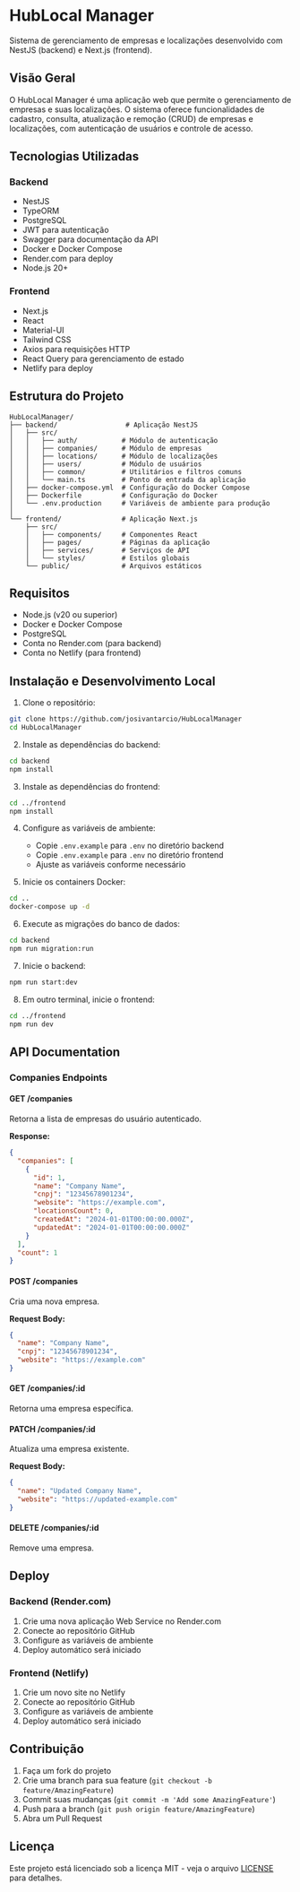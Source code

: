 # HubLocal Manager

Sistema de gerenciamento de empresas e localizações desenvolvido com NestJS (backend) e Next.js (frontend).

## Visão Geral

O HubLocal Manager é uma aplicação web que permite o gerenciamento de empresas e suas localizações. O sistema oferece funcionalidades de cadastro, consulta, atualização e remoção (CRUD) de empresas e localizações, com autenticação de usuários e controle de acesso.

## Tecnologias Utilizadas

### Backend
- NestJS
- TypeORM
- PostgreSQL
- JWT para autenticação
- Swagger para documentação da API
- Docker e Docker Compose
- Render.com para deploy
- Node.js 20+

### Frontend
- Next.js
- React
- Material-UI
- Tailwind CSS
- Axios para requisições HTTP
- React Query para gerenciamento de estado
- Netlify para deploy

## Estrutura do Projeto

```
HubLocalManager/
├── backend/                 # Aplicação NestJS
│   ├── src/
│   │   ├── auth/           # Módulo de autenticação
│   │   ├── companies/      # Módulo de empresas
│   │   ├── locations/      # Módulo de localizações
│   │   ├── users/          # Módulo de usuários
│   │   ├── common/         # Utilitários e filtros comuns
│   │   └── main.ts         # Ponto de entrada da aplicação
│   ├── docker-compose.yml  # Configuração do Docker Compose
│   ├── Dockerfile          # Configuração do Docker
│   └── .env.production     # Variáveis de ambiente para produção
│
└── frontend/               # Aplicação Next.js
    ├── src/
    │   ├── components/     # Componentes React
    │   ├── pages/          # Páginas da aplicação
    │   ├── services/       # Serviços de API
    │   └── styles/         # Estilos globais
    └── public/             # Arquivos estáticos
```

## Requisitos

- Node.js (v20 ou superior)
- Docker e Docker Compose
- PostgreSQL
- Conta no Render.com (para backend)
- Conta no Netlify (para frontend)

## Instalação e Desenvolvimento Local

1. Clone o repositório:
```bash
git clone https://github.com/josivantarcio/HubLocalManager
cd HubLocalManager
```

2. Instale as dependências do backend:
```bash
cd backend
npm install
```

3. Instale as dependências do frontend:
```bash
cd ../frontend
npm install
```

4. Configure as variáveis de ambiente:
   - Copie `.env.example` para `.env` no diretório backend
   - Copie `.env.example` para `.env` no diretório frontend
   - Ajuste as variáveis conforme necessário

5. Inicie os containers Docker:
```bash
cd ..
docker-compose up -d
```

6. Execute as migrações do banco de dados:
```bash
cd backend
npm run migration:run
```

7. Inicie o backend:
```bash
npm run start:dev
```

8. Em outro terminal, inicie o frontend:
```bash
cd ../frontend
npm run dev
```

## API Documentation

### Companies Endpoints

#### GET /companies
Retorna a lista de empresas do usuário autenticado.

**Response:**
```json
{
  "companies": [
    {
      "id": 1,
      "name": "Company Name",
      "cnpj": "12345678901234",
      "website": "https://example.com",
      "locationsCount": 0,
      "createdAt": "2024-01-01T00:00:00.000Z",
      "updatedAt": "2024-01-01T00:00:00.000Z"
    }
  ],
  "count": 1
}
```

#### POST /companies
Cria uma nova empresa.

**Request Body:**
```json
{
  "name": "Company Name",
  "cnpj": "12345678901234",
  "website": "https://example.com"
}
```

#### GET /companies/:id
Retorna uma empresa específica.

#### PATCH /companies/:id
Atualiza uma empresa existente.

**Request Body:**
```json
{
  "name": "Updated Company Name",
  "website": "https://updated-example.com"
}
```

#### DELETE /companies/:id
Remove uma empresa.

## Deploy

### Backend (Render.com)
1. Crie uma nova aplicação Web Service no Render.com
2. Conecte ao repositório GitHub
3. Configure as variáveis de ambiente
4. Deploy automático será iniciado

### Frontend (Netlify)
1. Crie um novo site no Netlify
2. Conecte ao repositório GitHub
3. Configure as variáveis de ambiente
4. Deploy automático será iniciado

## Contribuição

1. Faça um fork do projeto
2. Crie uma branch para sua feature (`git checkout -b feature/AmazingFeature`)
3. Commit suas mudanças (`git commit -m 'Add some AmazingFeature'`)
4. Push para a branch (`git push origin feature/AmazingFeature`)
5. Abra um Pull Request

## Licença

Este projeto está licenciado sob a licença MIT - veja o arquivo [LICENSE](LICENSE) para detalhes. 